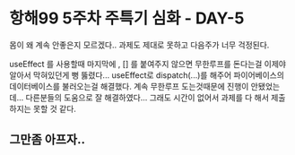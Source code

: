 # 항해99 5주차 주특기 심화 - DAY-5

몸이 왜 계속 안좋은지 모르겠다..
과제도 제대로 못하고
다음주가 너무 걱정된다.

useEffect 를 사용할때 마지막에 , [] 를 붙여주지 않으면 무한루프를 돈다는걸 이제야 알아서
막혀있던게 뻥 뚫렸다...
useEffect로 dispatch(...)를 해주어 파이어베이스의 데이터베이스를 불러오는걸 해결했다.
계속 무한루프 도는것때문에 진행이 안됐었는데... 다른분들의 도움으로 잘 해결하였다...
그래도 시간이 없어서 과제를 다 해서 제출하지는 못할 것 같다.

## 그만좀 아프자..
